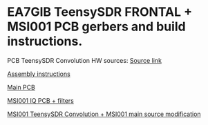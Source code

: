 # EA7GIB TeensySDR FRONTAL + MSI001 PCB gerbers and build instructions.

PCB TeensySDR Convolution HW sources: [Source link](https://github.com/DD4WH/Teensy-ConvolutionSDR)

[Assembly instructions](https://github.com/gmtii/TeensySDR_PCB/blob/master/TEENSY_FINAL_v3.pdf)

[Main PCB](https://github.com/gmtii/TeensySDR_PCB/blob/master/FRONTAL_TEENSY.zip)

[MSI001 IQ PCB + filters](https://github.com/gmtii/TeensySDR_PCB/blob/master/MAIN_IQ_v3.zip)

[MSI001 TeensySDR Convolution + MSI001 main source modification](https://github.com/gmtii/teensySDR)
